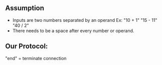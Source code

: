 ## Assumption
- Inputs are two numbers separated by an operand Ex: "10 + 1" "15 - 11" "40 / 2"
- There needs to be a space after every number or operand.

## Our Protocol:
"end" = terminate connection


